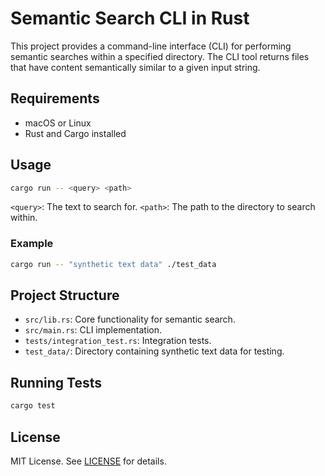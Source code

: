 # Semantic Search CLI in Rust

This project provides a command-line interface (CLI) for performing semantic searches within a specified directory. The CLI tool returns files that have content semantically similar to a given input string.

## Requirements
* macOS or Linux
* Rust and Cargo installed

## Usage

```sh
cargo run -- <query> <path>
```

`<query>`: The text to search for.
`<path>`: The path to the directory to search within.

### Example

```sh
cargo run -- "synthetic text data" ./test_data
```

## Project Structure

- `src/lib.rs`: Core functionality for semantic search.
- `src/main.rs`: CLI implementation.
- `tests/integration_test.rs`: Integration tests.
- `test_data/`: Directory containing synthetic text data for testing.

## Running Tests

```sh
cargo test
```

## License

MIT License. See [LICENSE](./LICENSE) for details.
